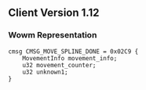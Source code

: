 ## Client Version 1.12

### Wowm Representation
```rust,ignore
cmsg CMSG_MOVE_SPLINE_DONE = 0x02C9 {
    MovementInfo movement_info;    
    u32 movement_counter;    
    u32 unknown1;    
}

```
